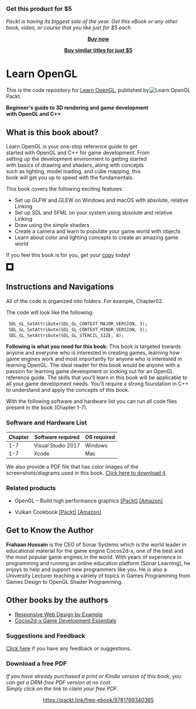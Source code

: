 
### Get this product for $5

<i>Packt is having its biggest sale of the year. Get this eBook or any other book, video, or course that you like just for $5 each</i>


<b><p align='center'>[Buy now](https://packt.link/9781789340365)</p></b>


<b><p align='center'>[Buy similar titles for just $5](https://subscription.packtpub.com/search)</p></b>


# Learn OpenGL

<a href="https://www.packtpub.com/game-development/learn-opengl?utm_source=github&utm_medium=repository&utm_campaign=9781789340365"><img src="https://www.packtpub.com/sites/default/files/B11259.png" alt="Learn OpenGL" height="256px" align="right"></a>

This is the code repository for [Learn OpenGL](https://www.packtpub.com/game-development/learn-opengl?utm_source=github&utm_medium=repository&utm_campaign=9781789340365), published by Packt.

**Beginner's guide to 3D rendering and game development with OpenGL and C++**

## What is this book about?
Learn OpenGL is your one-stop reference guide to get started with OpenGL and C++ for game development. From setting up the development environment to getting started with basics of drawing and shaders, along with concepts such as lighting, model loading, and cube mapping, this book will get you up to speed with the fundamentals.

This book covers the following exciting features:
* Set up GLFW and GLEW on Windows and macOS with absolute, relative Linking
* Set up SDL and SFML on your system using absolute and relative Linking
* Draw using the simple shaders
* Create a camera and learn to populate your game world with objects
* Learn about color and lighting concepts to create an amazing game world


If you feel this book is for you, get your [copy](https://www.amazon.com/dp/1789340365) today!

<a href="https://www.packtpub.com/?utm_source=github&utm_medium=banner&utm_campaign=GitHubBanner"><img src="https://raw.githubusercontent.com/PacktPublishing/GitHub/master/GitHub.png" 
alt="https://www.packtpub.com/" border="5" /></a>


## Instructions and Navigations
All of the code is organized into folders. For example, Chapter02.

The code will look like the following:
```
 SDL_GL_SetAttribute(SDL_GL_CONTEXT_MAJOR_VERSION, 3);
 SDL_GL_SetAttribute(SDL_GL_CONTEXT_MINOR_VERSION, 3);
 SDL_GL_SetAttribute(SDL_GL_STENCIL_SIZE, 8);
```

**Following is what you need for this book:**
This book is targeted towards anyone and everyone who is interested in creating games, learning how game engines work and most importantly for anyone who is interested in learning OpenGL. The ideal reader for this book would be anyone with a passion for learning game development or looking out for an OpenGL reference guide. The skills that you'll learn in this book will be applicable to all your game development needs. You'll require a strong foundation in C++ to understand and apply the concepts of this book. 

With the following software and hardware list you can run all code files present in the book (Chapter 1-7).

### Software and Hardware List

| Chapter  | Software required                   | OS required                        |
| -------- | ------------------------------------| -----------------------------------|
| 1-7        | Visual Studio 2017                  | Windows  |
| 1-7        | Xcode                               | Mac      |

We also provide a PDF file that has color images of the screenshots/diagrams used in this book. [Click here to download it](https://www.packtpub.com/sites/default/files/downloads/LearnOpenGL_ColorImages.pdf).

### Related products
* OpenGL – Build high performance graphics [[Packt]](https://www.packtpub.com/application-development/opengl-–-build-high-performance-graphics?utm_source=github&utm_medium=repository&utm_campaign=9781788296724) [[Amazon]](https://www.amazon.com/dp/B07124RCBT)

* Vulkan Cookbook [[Packt]](https://www.packtpub.com/game-development/vulkan-cookbook?utm_source=github&utm_medium=repository&utm_campaign=9781786468154) [[Amazon]](https://www.amazon.com/dp/1786468158)

## Get to Know the Author
**Frahaan Hussain** is the CEO of Sonar Systems which is the world leader in educational material for the game engine Cocos2d-x, one of the best and the most popular game engines in the world. With years of experience in programming and running an online education platform (Sonar Learning), he enjoys to help and support new programmers like you. 
He is also a University Lecturer teaching a variety of topics in Games Programming from Games Design to OpenGL Shader Programming.


## Other books by the authors
* [Responsive Web Design by Example](https://www.packtpub.com/web-development/responsive-web-design-example?utm_source=github&utm_medium=repository&utm_campaign=9781787287068)
* [Cocos2d-x Game Development Essentials](https://www.packtpub.com/game-development/cocos2d-x-game-development-essentials?utm_source=github&utm_medium=repository&utm_campaign=9781783987863)

### Suggestions and Feedback
[Click here](https://docs.google.com/forms/d/e/1FAIpQLSdy7dATC6QmEL81FIUuymZ0Wy9vH1jHkvpY57OiMeKGqib_Ow/viewform) if you have any feedback or suggestions.
### Download a free PDF

 <i>If you have already purchased a print or Kindle version of this book, you can get a DRM-free PDF version at no cost.<br>Simply click on the link to claim your free PDF.</i>
<p align="center"> <a href="https://packt.link/free-ebook/9781789340365">https://packt.link/free-ebook/9781789340365 </a> </p>